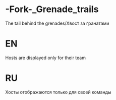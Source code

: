 # -Fork-_Grenade_trails
The tail behind the grenades/Хвост за гранатами

# EN
Hosts are displayed only for their team

# RU
Хосты отображаются только для своей команды
